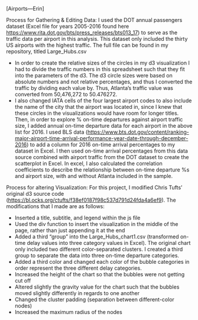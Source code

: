  [Airports—Erin]
 
Process for Gathering & Editing Data:
I used the DOT annual passengers dataset (Excel file for years 2005-2016 found here https://www.rita.dot.gov/bts/press_releases/bts013_17) to serve as the traffic data per airport in this analysis. This dataset only included the thirty US airports with the highest traffic. The full file can be found in my repository, titled Large_Hubs.csv
-	In order to create the relative sizes of the circles in my d3 visualization I had to divide the traffic numbers in this spreadsheet such that they fit into the parameters of the d3. The d3 circle sizes were based on absolute numbers and not relative percentages, and thus I converted the traffic by dividing each value by. Thus, Atlanta’s traffic value was converted from 50,476,272 to 50.476272.
-	I also changed IATA cells of the four largest airport codes to also include the name of the city that the airport was located in, since I knew that these circles in the visualizations would have room for longer titles.
Then, in order to explore % on-time departures against airport traffic size, I added annual on-time departure data for each airport in the above list for 2016. I used BLS data (https://www.bts.dot.gov/content/ranking-major-airport-time-arrival-performance-year-date-through-december-2016) to add a column for 2016 on-time arrival percentages to my dataset in Excel. I then used on-time arrival percentages from this data source combined with airport traffic from the DOT dataset to create the scatterplot in Excel. In excel, I also calculated the correlation coefficients to describe the relationship between on-time departure %s and airport size, with and without Atlanta included in the sample.

Process for altering Visualization:
For this project, I modified Chris Tufts’ original d3 source code (https://bl.ocks.org/ctufts/f38ef0187f98c537d791d24fda4a6ef9). The modifications that I made are as follows:

-	Inserted a title, subtitle, and legend within the js file
-	Used the div function to insert the visualization in the middle of the page, rather than just appending it at the end
-	Added a third “group” into the Large_Hubs_chart1.csv (transformed on-time delay values into three category values in Excel). The original chart only included two different color-separated clusters. I created a third group to separate the data into three on-time departure categories.
-	Added a third color and changed each color of the bubble categories in order represent the three different delay categories.
-	Increased the height of the chart so that the bubbles were not getting cut off
-	Altered slightly the gravity value for the chart such that the bubbles moved slightly differently in regards to one another
-	Changed the cluster padding (separation between different-color nodes)
-	Increased the maximum radius of the nodes

